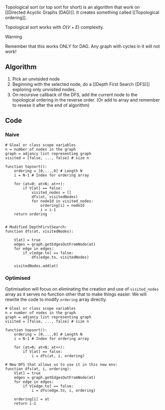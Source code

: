 Topological sort (or top sort for short) is an algorithm that work on [[Directed Acyclic Graphs (DAG)]]. It creates something called [[Topological ordering]].

Topological sort works with $O(V+E)$ complexity.

> [!Warning]
> Remember that this works ONLY for DAG. Any graph with cycles in it will not work!

## Algorithm
1. Pick an unvisided node
2. Beginning with the selected node, do a [[Depth First Search (DFS)]] exploring only unvisited nodes.
3. On recursive callback of the DFS, add the current node to the topological ordering in the reverse order. (Or add to array and remember to revese it after the end of algorithm)

## Code
### Naive
```pseudo
# Gloal or class scope variables
n = number of nodes in the graph
graph = adjancy list representing graph
visited = [false, ..., false] # size n

function topsort():
	ordering = [0,...,0] # Length N
	i = N-1 # Index for ordering array

	for (at=0; at<N; at++):
		if V[at] == false:
			visited_nodes = []
			dfs(at, visitedNodes)
			for nodeId in visited_nodes:
				ordering[i] = nodeId
				i = i-1
	return ordering


# Modified DepthFirstSearch:
function dfs(at, visitedNodes):

	V[at] = true
	edges = graph.getEdgesOutFromNode(at)
	for edge in edges:
		if v[edge.to] == false:
			dfs(edge.to, visitedNodes)
	
	visitedNodes.add(at)
```

### Optimised
Optimisation will focus on eliminating the creation and use of `visited_nodes` array as it serves no function other that to make things easier. We will rewrite the code to modify `ordering` array directly.

```pseudo
# Gloal or class scope variables
n = number of nodes in the graph
graph = adjancy list representing graph
visited = [false, ..., false] # size n

function topsort():
	ordering = [0,...,0] # Length N
	i = N-1 # Index for ordering array

	for (at=0; at<N; at++):
		if V[at] == false:
			i = dfs(at, i, ordering)

# New DFS that allows us to use it in this new env:
function dfs(at, i, ordering):
	V[at] = true
	edges = graph.getEdgesOutFromNode(at)
	for edge in edges:
		if V[edge.to] == false:
			i = dfs(edge.to, i, ordering)

	ordering[i] = at
	return i-1
```
